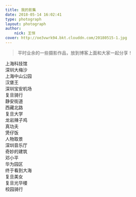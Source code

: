 ```yaml
---
title: 我的影集
date: 2018-05-14 16:02:41
type: photograph
layout: photograph
author: 
	nick: 王恒
cover: http://oe3vwrk94.bkt.clouddn.com/20180515-1.jpg
---
```

<link rel="stylesheet" href="https://cdnjs.cloudflare.com/ajax/libs/materialize/0.100.1/css/materialize.min.css">

<script src="https://cdn.bootcss.com/jquery/3.3.1/jquery.min.js"></script>
<script src="https://cdn.bootcss.com/jquery_lazyload/1.9.7/jquery.lazyload.min.js"></script>
	
<script>
	$('nav').css({'height':'unset','width':'100%'});
	$('.page__nav').css({'width':'auto','box-shadow':'unset'});
	$(function() {
      $("img.lazy").lazyload({effect: "fadeIn"});
  });
</script>

 > 平时业余的一些摄影作品，放到博客上面和大家一起分享！

<div class="row">
<div class="col s12 m4"><div class="card"><div class="card-image"><img class="lazy" data-original="http://oe3vwrk94.bkt.clouddn.com/ShangHai-Technology-Museum.jpg"><span class="card-title">上海科技馆</span></div></div></div><div class="col s12 m4"><div class="card"><div class="card-image"><img class="lazy" data-original="http://static.oneplus.cn/data/attachment/forum/201704/16/234237liiyamuzda4407ii.jpg.w_768.jpg"><span class="card-title">深圳大梅沙</span></div></div></div><div class="col s12 m4"><div class="card"><div class="card-image"><img class="lazy" data-original="http://oe3vwrk94.bkt.clouddn.com/gallery-02.jpg"><span class="card-title">上海中山公园</span></div></div></div></div>
	
<div class="row">
<div class="col s12 m4"><div class="card"><div class="card-image"><img class="lazy" data-original="http://static.oneplus.cn/data/attachment/forum/201705/06/094935p6tgytfo60no65aa.jpg.w_768.jpg"><span class="card-title">汉堡王</span></div></div></div><div class="col s12 m4"><div class="card"><div class="card-image"><img class="lazy" data-original="http://static.oneplus.cn/data/attachment/forum/201704/16/234232wjzihyzg8bghqyyp.jpg.w_768.jpg"><span class="card-title">深圳宝安机场</span></div></div></div><div class="col s12 m4"><div class="card"><div class="card-image"><img class="lazy" data-original="http://static.oneplus.cn/data/attachment/forum/201705/06/094938k3qoe4y5ll74ooii.jpg.w_768.jpg"><span class="card-title">复旦骑行</span></div></div></div></div>

<div class="row">
<div class="col s12 m4"><div class="card"><div class="card-image"><img class="lazy" data-original="http://static.oneplus.cn/data/attachment/forum/201705/06/094939wgvr5rvwtrr5argz.jpg.w_768.jpg"><span class="card-title">静安街道</span></div></div></div><div class="col s12 m4"><div class="card"><div class="card-image"><img class="lazy" data-original="http://static.oneplus.cn/data/attachment/forum/201705/06/094920wn88hryxs3ih7i2n.jpg.w_768.jpg"><span class="card-title">西藏北路</span></div></div></div><div class="col s12 m4"><div class="card"><div class="card-image"><img class="lazy" data-original="http://static.oneplus.cn/data/attachment/forum/201705/02/202407y7yyqw8vybqqtztv.jpg.w_768.jpg"><span class="card-title">复旦大学</span></div></div></div></div>

<div class="row">
<div class="col s12 m4"><div class="card"><div class="card-image"><img class="lazy" data-original="http://static.oneplus.cn/data/attachment/forum/201704/29/202605axjyx9jz4msz4jjw.jpg.w_768.jpg"><span class="card-title">龙岩辣子鸡</span></div></div></div><div class="col s12 m4"><div class="card"><div class="card-image"><img class="lazy" data-original="http://static.oneplus.cn/data/attachment/forum/201704/29/202606q77kbl2vw775f99f.jpg.w_768.jpg"><span class="card-title">真功夫</span></div></div></div><div class="col s12 m4"><div class="card"><div class="card-image"><img class="lazy" data-original="http://static.oneplus.cn/data/attachment/forum/201704/29/202609yjgntw11vg9hogz4.jpg.w_768.jpg"><span class="card-title">煲仔饭</span></div></div></div></div>

<div class="row">
<div class="col s12 m4"><div class="card"><div class="card-image"><img class="lazy" data-original="http://static.oneplus.cn/data/attachment/forum/201704/29/202615emm7mgo0oggva6in.jpg.w_768.jpg"><span class="card-title">人物取景</span></div></div></div><div class="col s12 m4"><div class="card"><div class="card-image"><img class="lazy" data-original="http://static.oneplus.cn/data/attachment/forum/201704/29/202903cdzzhs7a7z7eaks9.jpg.w_768.jpg"><span class="card-title">深圳音乐厅</span></div></div></div><div class="col s12 m4"><div class="card"><div class="card-image"><img class="lazy" data-original="http://static.oneplus.cn/data/attachment/forum/201704/29/202907ryn9acc799e999aj.jpg.w_768.jpg"><span class="card-title">奇妙的建筑</span></div></div></div></div>



<div class="row">
<div class="col s12 m4"><div class="card"><div class="card-image"><img class="lazy" data-original="http://static.oneplus.cn/data/attachment/forum/201704/29/202959ox59qfww577j9c9x.jpg.w_768.jpg"><span class="card-title">邓小平</span></div></div></div><div class="col s12 m4"><div class="card"><div class="card-image"><img class="lazy" data-original="http://static.oneplus.cn/data/attachment/forum/201704/29/203004bmambyiy8mxmhh4i.jpg.w_768.jpg"><span class="card-title">华为园区</span></div></div></div><div class="col s12 m4"><div class="card"><div class="card-image"><img class="lazy" data-original="http://static.oneplus.cn/data/attachment/forum/201704/29/203138m7uruur4vr50z3u0.jpg.w_768.jpg"><span class="card-title">终于看到大海</span></div></div></div></div>

<div class="row">
<div class="col s12 m4"><div class="card"><div class="card-image"><img class="lazy" data-original="http://static.oneplus.cn/data/attachment/forum/201705/02/202414bleauqfxeuvf9luz.jpg.w_768.jpg"><span class="card-title">复旦美女</span></div></div></div><div class="col s12 m4"><div class="card"><div class="card-image"><img class="lazy" data-original="http://static.oneplus.cn/data/attachment/forum/201705/02/202419qk99pgp9y9hc9c2g.jpg.w_768.jpg"><span class="card-title">复旦光华楼</span></div></div></div><div class="col s12 m4"><div class="card"><div class="card-image"><img class="lazy" data-original="http://static.oneplus.cn/data/attachment/forum/201705/02/202455se9ug7spigyueea4.jpg.w_768.jpg"><span class="card-title">校园骑行</span></div></div></div></div>



